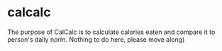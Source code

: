 # calcalc
The purpose of CalCalc is to calculate calories eaten and compare it to person's daily norm.
Nothing to do here, please move along)
